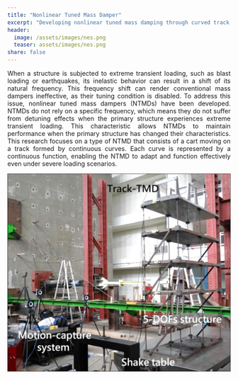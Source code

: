 ```yaml
---
title: "Nonlinear Tuned Mass Damper"
excerpt: "Developing nonlinear tuned mass damping through curved track design for damper motion."
header:
  image: /assets/images/nes.png
  teaser: assets/images/nes.png
share: false
---
```


<p style="text-align: justify;">
When a structure is subjected to extreme transient loading, such as blast loading or earthquakes, its inelastic behavior can result in a shift of its natural frequency. This frequency shift can render conventional mass dampers ineffective, as their tuning condition is disabled. To address this issue, nonlinear tuned mass dampers (NTMDs) have been developed. NTMDs do not rely on a specific frequency, which means they do not suffer from detuning effects when the primary structure experiences extreme transient loading. This characteristic allows NTMDs to maintain performance when the primary structure has changed their characteristics. This research focuses on a type of NTMD that consists of a cart moving on a track formed by continuous curves. Each curve is represented by a continuous function, enabling the NTMD to adapt and function effectively even under severe loading scenarios.
</p>

![Diagram of NTMD](/assets/images/nes_shaking_table_1.png)
